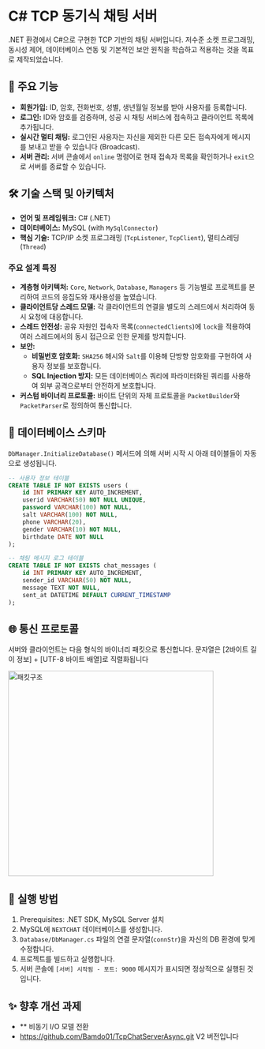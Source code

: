 # C# TCP 동기식 채팅 서버

.NET 환경에서 C#으로 구현한 TCP 기반의 채팅 서버입니다. 저수준 소켓 프로그래밍, 동시성 제어, 데이터베이스 연동 및 기본적인 보안 원칙을 학습하고 적용하는 것을 목표로 제작되었습니다.

## 📑 주요 기능

* **회원가입:** ID, 암호, 전화번호, 성별, 생년월일 정보를 받아 사용자를 등록합니다.
* **로그인:** ID와 암호를 검증하며, 성공 시 채팅 서비스에 접속하고 클라이언트 목록에 추가됩니다.
* **실시간 멀티 채팅:** 로그인된 사용자는 자신을 제외한 다른 모든 접속자에게 메시지를 보내고 받을 수 있습니다 (Broadcast).
* **서버 관리:** 서버 콘솔에서 `online` 명령어로 현재 접속자 목록을 확인하거나 `exit`으로 서버를 종료할 수 있습니다.

## 🛠️ 기술 스택 및 아키텍처

* **언어 및 프레임워크:** C# (.NET)
* **데이터베이스:** MySQL (with `MySqlConnector`)
* **핵심 기술:** TCP/IP 소켓 프로그래밍 (`TcpListener`, `TcpClient`), 멀티스레딩 (`Thread`)


### 주요 설계 특징
* **계층형 아키텍처:** `Core`, `Network`, `Database`, `Managers` 등 기능별로 프로젝트를 분리하여 코드의 응집도와 재사용성을 높였습니다.
* **클라이언트당 스레드 모델:** 각 클라이언트의 연결을 별도의 스레드에서 처리하여 동시 요청에 대응합니다.
* **스레드 안전성:** 공유 자원인 접속자 목록(`connectedClients`)에 `lock`을 적용하여 여러 스레드에서의 동시 접근으로 인한 문제를 방지합니다.
* **보안:**
    * **비밀번호 암호화:** `SHA256` 해시와 `Salt`를 이용해 단방향 암호화를 구현하여 사용자 정보를 보호합니다.
    * **SQL Injection 방지:** 모든 데이터베이스 쿼리에 파라미터화된 쿼리를 사용하여 외부 공격으로부터 안전하게 보호합니다.
* **커스텀 바이너리 프로토콜:** 바이트 단위의 자체 프로토콜을 `PacketBuilder`와 `PacketParser`로 정의하여 통신합니다.

## 💾 데이터베이스 스키마
`DbManager.InitializeDatabase()` 메서드에 의해 서버 시작 시 아래 테이블들이 자동으로 생성됩니다.
```sql
-- 사용자 정보 테이블
CREATE TABLE IF NOT EXISTS users (
    id INT PRIMARY KEY AUTO_INCREMENT,
    userid VARCHAR(50) NOT NULL UNIQUE,
    password VARCHAR(100) NOT NULL,
    salt VARCHAR(100) NOT NULL,
    phone VARCHAR(20),
    gender VARCHAR(10) NOT NULL,
    birthdate DATE NOT NULL
);

-- 채팅 메시지 로그 테이블
CREATE TABLE IF NOT EXISTS chat_messages (
    id INT PRIMARY KEY AUTO_INCREMENT,
    sender_id VARCHAR(50) NOT NULL,
    message TEXT NOT NULL,
    sent_at DATETIME DEFAULT CURRENT_TIMESTAMP
);
```

## 🌐 통신 프로토콜

서버와 클라이언트는 다음 형식의 바이너리 패킷으로 통신합니다. 문자열은 [2바이트 길이 정보] + [UTF-8 바이트 배열]로 직렬화됩니다

<img width="416" alt="패킷구조" src="https://github.com/user-attachments/assets/18012cf3-1955-4ae6-803a-48fd724f1329" />



## 🚀 실행 방법

1. Prerequisites: .NET SDK, MySQL Server 설치
2. MySQL에 `NEXTCHAT` 데이터베이스를 생성합니다.
3. `Database/DbManager.cs` 파일의 연결 문자열(`connStr`)을 자신의 DB 환경에 맞게 수정합니다.
4. 프로젝트를 빌드하고 실행합니다.
5. 서버 콘솔에 `[서버] 시작됨 - 포트: 9000` 메시지가 표시되면 정상적으로 실행된 것입니다.

## ✨ 향후 개선 과제

* ** 비동기 I/O 모델 전환
* https://github.com/Bamdo01/TcpChatServerAsync.git V2 버전입니다
